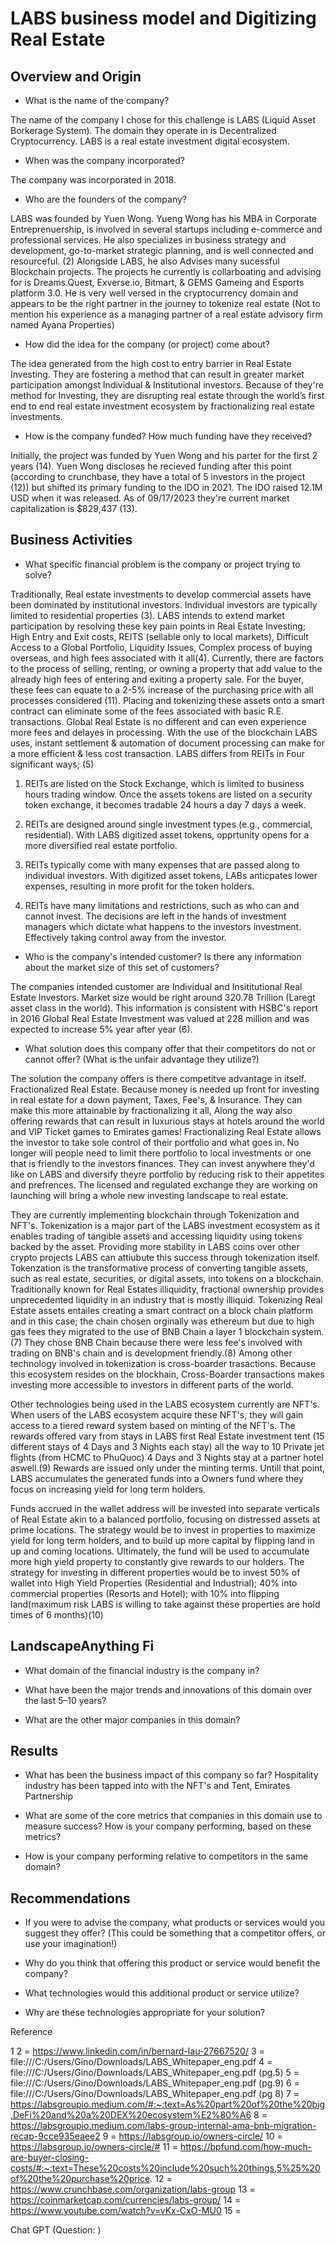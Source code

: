 # LABS business model and Digitizing Real Estate


## Overview and Origin
* What is the name of the company?    

The name of the company I chose for this challenge is LABS (Liquid Asset Borkerage System). The domain they operate in is Decentralized Cryptocurrency. LABS is a real estate investment digital ecosystem.

* When was the company incorporated?

The company was incorporated in 2018.

* Who are the founders of the company?

LABS was founded by Yuen Wong. Yueng Wong has his MBA in Corporate Entreprenuership, is involved in several startups including e-commerce and professional services. He also specializes in business strategy and development, go-to-market strategic planning, and is well connected and resourceful. (2)  Alongside LABS, he also Advises many sucessful Blockchain projects. The projects he currently is collarboating and advising for is Dreams.Quest, Exverse.io, Bitmart, & GEMS Gameing and Esports platform 3.0. He is very well versed in the cryptocurrency domain and appears to be the right partner in the journey to tokenize real estate (Not to mention his experience as a managing partner of a real estate advisory firm named Ayana Properties)

* How did the idea for the company (or project) come about?
    
The idea generated from the high cost to entry barrier in Real Estate Investing. They are fostering a method that can result in greater market participation amongst Individual & Institutional investors. Because of they're method for Investing, they are disrupting real estate through the world’s first end to end real estate investment ecosystem by fractionalizing real estate investments.

* How is the company funded? How much funding have they received?

Initially, the project was funded by Yuen Wong and his parter for the first 2 years (14). Yuen Wong discloses he recieved funding after this point (according to crunchbase, they have a total of 5 investors in the project (12)) but shifted its primary funding to the IDO in 2021. The IDO raised 12.1M USD when it was released. As of 09/17/2023 they're current market capitalization is $829,437 (13). 

## Business Activities

* What specific financial problem is the company or project trying to solve?
 
Traditionally, Real estate investments to develop commercial assets have been dominated by institutional investors. Individual investors are typically limited to residential properties (3). LABS intends to extend market participation by resolving these key pain points in Real Estate Investing; High Entry and Exit costs, REITS (sellable only to local markets), Difficult Access to a Global Portfolio, Liquidity Issues, Complex process of buying overseas, and high fees associated with it all(4). Currently, there are factors to the process of selling, renting, or owning a property that add value to the already high fees of entering and exiting a property sale. For the buyer, these fees can equate to a 2-5% increase of the purchasing price with all processes considered (11). Placing and tokenizing these assets onto a smart contract can eliminate some of the fees associated with basic R.E. transactions. Global Real Estate is no different and can even experience more fees and delayes in processing. With the use of the blockchain LABS uses, instant settlement & automation of document processing can make for a more efficient & less cost transaction. LABS differs from REITs in Four significant ways; (5)

1. REITs are listed on the Stock Exchange, which is limited to business hours trading window. Once the assets tokens are listed on a security token exchange, it becomes tradable 24 hours a day 7 days a week.

2. REITs are designed around single investment types (e.g., commercial, residential). With LABS digitized asset tokens, opprtunity opens for a more diversified real estate portfolio.

3. REITs typically come with many expenses that are passed along to individual investors. With digitized asset tokens, LABs anticpates lower expenses, resulting in more profit for the token holders.

4. REITs have many limitations and restrictions, such as who can and cannot invest. The decisions are left in the hands of investment managers which dictate what happens to the investors investment. Effectively taking control away from the investor. 

* Who is the company's intended customer? Is there any information about the market size of this set of customers?

The companies intended customer are Individual and Insititutional Real Estate Investors.  Market size would be right around 320.78 Trillion (Laregt asset class in the world). This information is consistent with HSBC's report in 2016 Global Real Estate Investment was valued at 228 million and was expected to increase 5% year after year (6).


* What solution does this company offer that their competitors do not or cannot offer? (What is the unfair advantage they utilize?) 

The solution the company offers is there competitve advantage in itself. Fractionalized Real Estate. Because money is needed up front for investing in real estate for a down payment, Taxes, Fee's, & Insurance. They can make this more attainable by fractionalizing it all, Along the way also offering rewards that can result in luxurious stays at hotels around the world and VIP Ticket games to Emirates games! 
Fractionalizing Real Estate allows the investor to take sole control of their portfolio and what goes in. No longer will people need to limit there portfolio to local investments or one that is friendly to the investors finances. They can invest anywhere they'd like on LABS and diversify theyre portfolio by reducing risk to their appetites and prefrences. The licensed and regulated exchange they are working on launching will bring a whole new investing landscape to real estate.
    
They are currently implementing blockchain through Tokenization and NFT's. Tokenization is a major part of the LABS investment ecosystem as it enables trading of tangible assets and accessing liquidity using tokens backed by the asset. Providing more stability in LABS coins over other crypto projects LABS can attiubute this success through tokenization itself. Tokenzation is the transformative process of converting tangible assets, such as real estate, securities, or digital assets, into tokens on a blockchain. Traditionally known for Real Estates illiquidity, fractional ownership provides unprecedented liquidity in an industry that is mostly illiquid. Tokenizing Real Estate assets entailes creating a smart contract on a block chain platform and in this case; the chain chosen orginally was ethereum but due to high gas fees they migrated to the use of BNB Chain a layer 1 blockchain system.(7) They chose BNB Chain because there were less fee's involved with trading on BNB's chain and is development friendly.(8) Among other technology involved in tokenization is cross-boarder trasactions. Because this ecosystem resides on the blockhain, Cross-Boarder transactions makes investing more accessible to investors in different parts of the world.
    
Other technologies being used in the LABS ecosystem currently are NFT's. When users of the LABS ecosystem acquire these NFT's, they will gain access to a tiered reward system based on minting of the NFT's. The rewards offered vary from stays in LABS first Real Estate investment tent (15 different stays of 4 Days and 3 Nights each stay) all the way to 10 Private jet flights (from HCMC to PhuQuoc) 4 Days and 3 Nights stay at a partner hotel aswell.(9) Rewards are issued only under the minting terms. Untill that point, LABS accumulates the generated funds into a Owners fund where they focus on increasing yield for long term  holders.

Funds accrued in the wallet address will be invested into separate verticals of Real Estate akin to a balanced portfolio, focusing on distressed assets at prime locations. The strategy would be to invest in properties to maximize yield for long term holders, and to build up more capital by flipping land in up and coming locations. Ultimately, the fund will be used to accumulate more high yield property to constantly give rewards to our holders. The strategy for investing in different properties would be to invest 50% of wallet into High Yield Properties (Residential and Industrial); 40% into commercial properties (Resorts and Hotel); with 10% into flipping land(maximum risk LABS is willing to take against these properties are hold times of 6 months)(10)
  

## LandscapeAnything Fi

* What domain of the financial industry is the company in?

* What have been the major trends and innovations of this domain over the last 5–10 years?

* What are the other major companies in this domain?


## Results

* What has been the business impact of this company so far?
Hospitality industry has been tapped into with the NFT's and Tent, Emirates Partnership

* What are some of the core metrics that companies in this domain use to measure success? How is your company performing, based on these metrics?

* How is your company performing relative to competitors in the same domain?



## Recommendations

* If you were to advise the company, what products or services would you suggest they offer? (This could be something that a competitor offers, or use your imagination!)

* Why do you think that offering this product or service would benefit the company?

* What technologies would this additional product or service utilize?

* Why are these technologies appropriate for your solution?



Reference

1
2 = https://www.linkedin.com/in/bernard-lau-27667520/
3 = file:///C:/Users/Gino/Downloads/LABS_Whitepaper_eng.pdf
4 = file:///C:/Users/Gino/Downloads/LABS_Whitepaper_eng.pdf (pg.5)
5 = file:///C:/Users/Gino/Downloads/LABS_Whitepaper_eng.pdf (pg.9)
6 = file:///C:/Users/Gino/Downloads/LABS_Whitepaper_eng.pdf (pg 8)
7 = https://labsgroupio.medium.com/#:~:text=As%20part%20of%20the%20big,DeFi%20and%20a%20DEX%20ecosystem%E2%80%A6
8 = https://labsgroupio.medium.com/labs-group-internal-ama-bnb-migration-recap-9cce935eaee2
9 = https://labsgroup.io/owners-circle/
10 = https://labsgroup.io/owners-circle/#
11 = https://bpfund.com/how-much-are-buyer-closing-costs/#:~:text=These%20costs%20include%20such%20things,5%25%20of%20the%20purchase%20price.
12 = https://www.crunchbase.com/organization/labs-group
13 = https://coinmarketcap.com/currencies/labs-group/
14 = https://www.youtube.com/watch?v=vKx-CxO-MU0
15 = 

Chat GPT (Question: )
